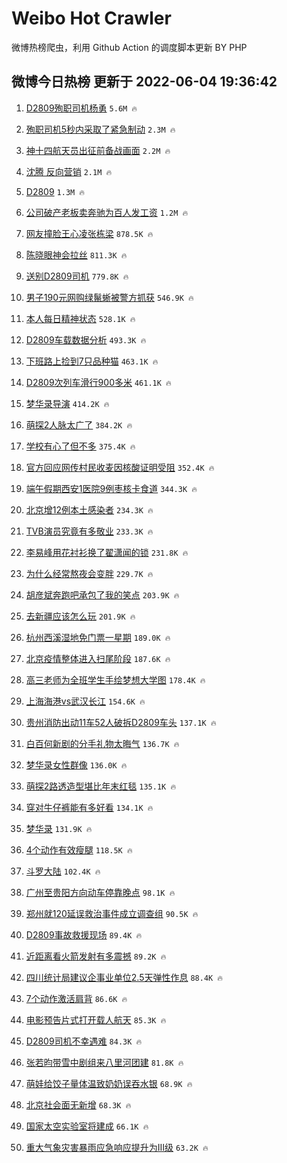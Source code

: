 # Weibo Hot Crawler 



微博热榜爬虫，利用 Github Action 的调度脚本更新 BY PHP 


## 微博今日热榜 更新于 2022-06-04 19:36:42 
1. [D2809殉职司机杨勇](https://s.weibo.com/weibo?q=%23D2809%E6%AE%89%E8%81%8C%E5%8F%B8%E6%9C%BA%E6%9D%A8%E5%8B%87%23&Refer=top) `5.6M 🔥` 

1. [殉职司机5秒内采取了紧急制动](https://s.weibo.com/weibo?q=%23%E6%AE%89%E8%81%8C%E5%8F%B8%E6%9C%BA5%E7%A7%92%E5%86%85%E9%87%87%E5%8F%96%E4%BA%86%E7%B4%A7%E6%80%A5%E5%88%B6%E5%8A%A8%23&Refer=top) `2.3M 🔥` 

1. [神十四航天员出征前备战画面](https://s.weibo.com/weibo?q=%23%E7%A5%9E%E5%8D%81%E5%9B%9B%E8%88%AA%E5%A4%A9%E5%91%98%E5%87%BA%E5%BE%81%E5%89%8D%E5%A4%87%E6%88%98%E7%94%BB%E9%9D%A2%23&Refer=top) `2.2M 🔥` 

1. [沈腾 反向营销](https://s.weibo.com/weibo?q=%E6%B2%88%E8%85%BE%20%E5%8F%8D%E5%90%91%E8%90%A5%E9%94%80&Refer=top) `2.1M 🔥` 

1. [D2809](https://s.weibo.com/weibo?q=%23D2809%23&Refer=top) `1.3M 🔥` 

1. [公司破产老板卖奔驰为百人发工资](https://s.weibo.com/weibo?q=%23%E5%85%AC%E5%8F%B8%E7%A0%B4%E4%BA%A7%E8%80%81%E6%9D%BF%E5%8D%96%E5%A5%94%E9%A9%B0%E4%B8%BA%E7%99%BE%E4%BA%BA%E5%8F%91%E5%B7%A5%E8%B5%84%23&Refer=top) `1.2M 🔥` 

1. [网友撞脸王心凌张栋梁](https://s.weibo.com/weibo?q=%23%E7%BD%91%E5%8F%8B%E6%92%9E%E8%84%B8%E7%8E%8B%E5%BF%83%E5%87%8C%E5%BC%A0%E6%A0%8B%E6%A2%81%23&Refer=top) `878.5K 🔥` 

1. [陈晓眼神会拉丝](https://s.weibo.com/weibo?q=%23%E9%99%88%E6%99%93%E7%9C%BC%E7%A5%9E%E4%BC%9A%E6%8B%89%E4%B8%9D%23&Refer=top) `811.3K 🔥` 

1. [送别D2809司机](https://s.weibo.com/weibo?q=%23%E9%80%81%E5%88%ABD2809%E5%8F%B8%E6%9C%BA%23&Refer=top) `779.8K 🔥` 

1. [男子190元网购绿鬣蜥被警方抓获](https://s.weibo.com/weibo?q=%23%E7%94%B7%E5%AD%90190%E5%85%83%E7%BD%91%E8%B4%AD%E7%BB%BF%E9%AC%A3%E8%9C%A5%E8%A2%AB%E8%AD%A6%E6%96%B9%E6%8A%93%E8%8E%B7%23&Refer=top) `546.9K 🔥` 

1. [本人每日精神状态](https://s.weibo.com/weibo?q=%23%E6%9C%AC%E4%BA%BA%E6%AF%8F%E6%97%A5%E7%B2%BE%E7%A5%9E%E7%8A%B6%E6%80%81%23&Refer=top) `528.1K 🔥` 

1. [D2809车载数据分析](https://s.weibo.com/weibo?q=%23D2809%E8%BD%A6%E8%BD%BD%E6%95%B0%E6%8D%AE%E5%88%86%E6%9E%90%23&Refer=top) `493.3K 🔥` 

1. [下班路上捡到7只品种猫](https://s.weibo.com/weibo?q=%23%E4%B8%8B%E7%8F%AD%E8%B7%AF%E4%B8%8A%E6%8D%A1%E5%88%B07%E5%8F%AA%E5%93%81%E7%A7%8D%E7%8C%AB%23&Refer=top) `463.1K 🔥` 

1. [D2809次列车滑行900多米](https://s.weibo.com/weibo?q=%23D2809%E6%AC%A1%E5%88%97%E8%BD%A6%E6%BB%91%E8%A1%8C900%E5%A4%9A%E7%B1%B3%23&Refer=top) `461.1K 🔥` 

1. [梦华录导演](https://s.weibo.com/weibo?q=%23%E6%A2%A6%E5%8D%8E%E5%BD%95%E5%AF%BC%E6%BC%94%23&Refer=top) `414.2K 🔥` 

1. [萌探2人脉太广了](https://s.weibo.com/weibo?q=%23%E8%90%8C%E6%8E%A22%E4%BA%BA%E8%84%89%E5%A4%AA%E5%B9%BF%E4%BA%86%23&Refer=top) `384.2K 🔥` 

1. [学校有心了但不多](https://s.weibo.com/weibo?q=%23%E5%AD%A6%E6%A0%A1%E6%9C%89%E5%BF%83%E4%BA%86%E4%BD%86%E4%B8%8D%E5%A4%9A%23&Refer=top) `375.4K 🔥` 

1. [官方回应网传村民收麦因核酸证明受阻](https://s.weibo.com/weibo?q=%23%E5%AE%98%E6%96%B9%E5%9B%9E%E5%BA%94%E7%BD%91%E4%BC%A0%E6%9D%91%E6%B0%91%E6%94%B6%E9%BA%A6%E5%9B%A0%E6%A0%B8%E9%85%B8%E8%AF%81%E6%98%8E%E5%8F%97%E9%98%BB%23&Refer=top) `352.4K 🔥` 

1. [端午假期西安1医院9例枣核卡食道](https://s.weibo.com/weibo?q=%23%E7%AB%AF%E5%8D%88%E5%81%87%E6%9C%9F%E8%A5%BF%E5%AE%891%E5%8C%BB%E9%99%A29%E4%BE%8B%E6%9E%A3%E6%A0%B8%E5%8D%A1%E9%A3%9F%E9%81%93%23&Refer=top) `344.3K 🔥` 

1. [北京增12例本土感染者](https://s.weibo.com/weibo?q=%23%E5%8C%97%E4%BA%AC%E5%A2%9E12%E4%BE%8B%E6%9C%AC%E5%9C%9F%E6%84%9F%E6%9F%93%E8%80%85%23&Refer=top) `234.3K 🔥` 

1. [TVB演员究竟有多敬业](https://s.weibo.com/weibo?q=%23TVB%E6%BC%94%E5%91%98%E7%A9%B6%E7%AB%9F%E6%9C%89%E5%A4%9A%E6%95%AC%E4%B8%9A%23&Refer=top) `233.3K 🔥` 

1. [李易峰用花衬衫换了翟潇闻的锁](https://s.weibo.com/weibo?q=%23%E6%9D%8E%E6%98%93%E5%B3%B0%E7%94%A8%E8%8A%B1%E8%A1%AC%E8%A1%AB%E6%8D%A2%E4%BA%86%E7%BF%9F%E6%BD%87%E9%97%BB%E7%9A%84%E9%94%81%23&Refer=top) `231.8K 🔥` 

1. [为什么经常熬夜会变胖](https://s.weibo.com/weibo?q=%23%E4%B8%BA%E4%BB%80%E4%B9%88%E7%BB%8F%E5%B8%B8%E7%86%AC%E5%A4%9C%E4%BC%9A%E5%8F%98%E8%83%96%23&Refer=top) `229.7K 🔥` 

1. [胡彦斌奔跑吧承包了我的笑点](https://s.weibo.com/weibo?q=%23%E8%83%A1%E5%BD%A6%E6%96%8C%E5%A5%94%E8%B7%91%E5%90%A7%E6%89%BF%E5%8C%85%E4%BA%86%E6%88%91%E7%9A%84%E7%AC%91%E7%82%B9%23&Refer=top) `203.9K 🔥` 

1. [去新疆应该怎么玩](https://s.weibo.com/weibo?q=%23%E5%8E%BB%E6%96%B0%E7%96%86%E5%BA%94%E8%AF%A5%E6%80%8E%E4%B9%88%E7%8E%A9%23&Refer=top) `201.9K 🔥` 

1. [杭州西溪湿地免门票一星期](https://s.weibo.com/weibo?q=%E6%9D%AD%E5%B7%9E%E8%A5%BF%E6%BA%AA%E6%B9%BF%E5%9C%B0%E5%85%8D%E9%97%A8%E7%A5%A8%E4%B8%80%E6%98%9F%E6%9C%9F&Refer=top) `189.0K 🔥` 

1. [北京疫情整体进入扫尾阶段](https://s.weibo.com/weibo?q=%23%E5%8C%97%E4%BA%AC%E7%96%AB%E6%83%85%E6%95%B4%E4%BD%93%E8%BF%9B%E5%85%A5%E6%89%AB%E5%B0%BE%E9%98%B6%E6%AE%B5%23&Refer=top) `187.6K 🔥` 

1. [高三老师为全班学生手绘梦想大学图](https://s.weibo.com/weibo?q=%23%E9%AB%98%E4%B8%89%E8%80%81%E5%B8%88%E4%B8%BA%E5%85%A8%E7%8F%AD%E5%AD%A6%E7%94%9F%E6%89%8B%E7%BB%98%E6%A2%A6%E6%83%B3%E5%A4%A7%E5%AD%A6%E5%9B%BE%23&Refer=top) `178.4K 🔥` 

1. [上海海港vs武汉长江](https://s.weibo.com/weibo?q=%23%E4%B8%8A%E6%B5%B7%E6%B5%B7%E6%B8%AFvs%E6%AD%A6%E6%B1%89%E9%95%BF%E6%B1%9F%23&Refer=top) `154.6K 🔥` 

1. [贵州消防出动11车52人破拆D2809车头](https://s.weibo.com/weibo?q=%23%E8%B4%B5%E5%B7%9E%E6%B6%88%E9%98%B2%E5%87%BA%E5%8A%A811%E8%BD%A652%E4%BA%BA%E7%A0%B4%E6%8B%86D2809%E8%BD%A6%E5%A4%B4%23&Refer=top) `137.1K 🔥` 

1. [白百何新剧的分手礼物太晦气](https://s.weibo.com/weibo?q=%23%E7%99%BD%E7%99%BE%E4%BD%95%E6%96%B0%E5%89%A7%E7%9A%84%E5%88%86%E6%89%8B%E7%A4%BC%E7%89%A9%E5%A4%AA%E6%99%A6%E6%B0%94%23&Refer=top) `136.7K 🔥` 

1. [梦华录女性群像](https://s.weibo.com/weibo?q=%23%E6%A2%A6%E5%8D%8E%E5%BD%95%E5%A5%B3%E6%80%A7%E7%BE%A4%E5%83%8F%23&Refer=top) `136.0K 🔥` 

1. [萌探2路透造型堪比年末红毯](https://s.weibo.com/weibo?q=%23%E8%90%8C%E6%8E%A22%E8%B7%AF%E9%80%8F%E9%80%A0%E5%9E%8B%E5%A0%AA%E6%AF%94%E5%B9%B4%E6%9C%AB%E7%BA%A2%E6%AF%AF%23&Refer=top) `135.1K 🔥` 

1. [穿对牛仔裤能有多好看](https://s.weibo.com/weibo?q=%23%E7%A9%BF%E5%AF%B9%E7%89%9B%E4%BB%94%E8%A3%A4%E8%83%BD%E6%9C%89%E5%A4%9A%E5%A5%BD%E7%9C%8B%23&Refer=top) `134.1K 🔥` 

1. [梦华录](https://s.weibo.com/weibo?q=%23%E6%A2%A6%E5%8D%8E%E5%BD%95%23&Refer=top) `131.9K 🔥` 

1. [4个动作有效瘦腿](https://s.weibo.com/weibo?q=%234%E4%B8%AA%E5%8A%A8%E4%BD%9C%E6%9C%89%E6%95%88%E7%98%A6%E8%85%BF%23&Refer=top) `118.5K 🔥` 

1. [斗罗大陆](https://s.weibo.com/weibo?q=%E6%96%97%E7%BD%97%E5%A4%A7%E9%99%86&Refer=top) `102.4K 🔥` 

1. [广州至贵阳方向动车停靠晚点](https://s.weibo.com/weibo?q=%23%E5%B9%BF%E5%B7%9E%E8%87%B3%E8%B4%B5%E9%98%B3%E6%96%B9%E5%90%91%E5%8A%A8%E8%BD%A6%E5%81%9C%E9%9D%A0%E6%99%9A%E7%82%B9%23&Refer=top) `98.1K 🔥` 

1. [郑州就120延误救治事件成立调查组](https://s.weibo.com/weibo?q=%23%E9%83%91%E5%B7%9E%E5%B0%B1120%E5%BB%B6%E8%AF%AF%E6%95%91%E6%B2%BB%E4%BA%8B%E4%BB%B6%E6%88%90%E7%AB%8B%E8%B0%83%E6%9F%A5%E7%BB%84%23&Refer=top) `90.5K 🔥` 

1. [D2809事故救援现场](https://s.weibo.com/weibo?q=%23D2809%E4%BA%8B%E6%95%85%E6%95%91%E6%8F%B4%E7%8E%B0%E5%9C%BA%23&Refer=top) `89.4K 🔥` 

1. [近距离看火箭发射有多震撼](https://s.weibo.com/weibo?q=%23%E8%BF%91%E8%B7%9D%E7%A6%BB%E7%9C%8B%E7%81%AB%E7%AE%AD%E5%8F%91%E5%B0%84%E6%9C%89%E5%A4%9A%E9%9C%87%E6%92%BC%23&Refer=top) `89.2K 🔥` 

1. [四川统计局建议企事业单位2.5天弹性作息](https://s.weibo.com/weibo?q=%23%E5%9B%9B%E5%B7%9D%E7%BB%9F%E8%AE%A1%E5%B1%80%E5%BB%BA%E8%AE%AE%E4%BC%81%E4%BA%8B%E4%B8%9A%E5%8D%95%E4%BD%8D2.5%E5%A4%A9%E5%BC%B9%E6%80%A7%E4%BD%9C%E6%81%AF%23&Refer=top) `88.4K 🔥` 

1. [7个动作激活肩背](https://s.weibo.com/weibo?q=%237%E4%B8%AA%E5%8A%A8%E4%BD%9C%E6%BF%80%E6%B4%BB%E8%82%A9%E8%83%8C%23&Refer=top) `86.6K 🔥` 

1. [电影预告片式打开载人航天](https://s.weibo.com/weibo?q=%23%E7%94%B5%E5%BD%B1%E9%A2%84%E5%91%8A%E7%89%87%E5%BC%8F%E6%89%93%E5%BC%80%E8%BD%BD%E4%BA%BA%E8%88%AA%E5%A4%A9%23&Refer=top) `85.3K 🔥` 

1. [D2809司机不幸遇难](https://s.weibo.com/weibo?q=%23D2809%E5%8F%B8%E6%9C%BA%E4%B8%8D%E5%B9%B8%E9%81%87%E9%9A%BE%23&Refer=top) `84.3K 🔥` 

1. [张若昀带雪中剧组来八里河团建](https://s.weibo.com/weibo?q=%E5%BC%A0%E8%8B%A5%E6%98%80%E5%B8%A6%E9%9B%AA%E4%B8%AD%E5%89%A7%E7%BB%84%E6%9D%A5%E5%85%AB%E9%87%8C%E6%B2%B3%E5%9B%A2%E5%BB%BA&Refer=top) `81.8K 🔥` 

1. [萌娃给饺子量体温致奶奶误吞水银](https://s.weibo.com/weibo?q=%23%E8%90%8C%E5%A8%83%E7%BB%99%E9%A5%BA%E5%AD%90%E9%87%8F%E4%BD%93%E6%B8%A9%E8%87%B4%E5%A5%B6%E5%A5%B6%E8%AF%AF%E5%90%9E%E6%B0%B4%E9%93%B6%23&Refer=top) `68.9K 🔥` 

1. [北京社会面无新增](https://s.weibo.com/weibo?q=%23%E5%8C%97%E4%BA%AC%E7%A4%BE%E4%BC%9A%E9%9D%A2%E6%97%A0%E6%96%B0%E5%A2%9E%23&Refer=top) `68.3K 🔥` 

1. [国家太空实验室将建成](https://s.weibo.com/weibo?q=%23%E5%9B%BD%E5%AE%B6%E5%A4%AA%E7%A9%BA%E5%AE%9E%E9%AA%8C%E5%AE%A4%E5%B0%86%E5%BB%BA%E6%88%90%23&Refer=top) `66.1K 🔥` 

1. [重大气象灾害暴雨应急响应提升为Ⅲ级](https://s.weibo.com/weibo?q=%23%E9%87%8D%E5%A4%A7%E6%B0%94%E8%B1%A1%E7%81%BE%E5%AE%B3%E6%9A%B4%E9%9B%A8%E5%BA%94%E6%80%A5%E5%93%8D%E5%BA%94%E6%8F%90%E5%8D%87%E4%B8%BA%E2%85%A2%E7%BA%A7%23&Refer=top) `63.2K 🔥` 

